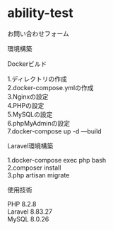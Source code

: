 # ability-test

お問い合わせフォーム

環境構築

Dockerビルド

1.ディレクトリの作成  
2.docker-compose.ymlの作成  
3.Nginxの設定  
4.PHPの設定  
5.MySQLの設定  
6.phpMyAdminの設定  
7.docker-compose up -d —build  

Laravel環境構築

1.docker-compose exec php bash  
2.composer install  
3.php artisan migrate  

使用技術

PHP 8.2.8  
Laravel 8.83.27  
MySQL 8.0.26  
